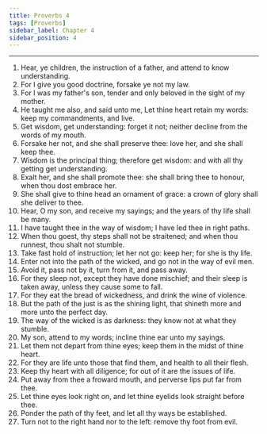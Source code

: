 ```yaml
---
title: Proverbs 4
tags: [Proverbs]
sidebar_label: Chapter 4
sidebar_position: 4
---
```


---
1. Hear, ye children, the instruction of a father, and attend to know understanding.
2. For I give you good doctrine, forsake ye not my law.
3. For I was my father's son, tender and only beloved in the sight of my mother.
4. He taught me also, and said unto me, Let thine heart retain my words: keep my commandments, and live.
5. Get wisdom, get understanding: forget it not; neither decline from the words of my mouth.
6. Forsake her not, and she shall preserve thee: love her, and she shall keep thee.
7. Wisdom is the principal thing; therefore get wisdom: and with all thy getting get understanding.
8. Exalt her, and she shall promote thee: she shall bring thee to honour, when thou dost embrace her.
9. She shall give to thine head an ornament of grace: a crown of glory shall she deliver to thee.
10. Hear, O my son, and receive my sayings; and the years of thy life shall be many.
11. I have taught thee in the way of wisdom; I have led thee in right paths.
12. When thou goest, thy steps shall not be straitened; and when thou runnest, thou shalt not stumble.
13. Take fast hold of instruction; let her not go: keep her; for she is thy life.
14. Enter not into the path of the wicked, and go not in the way of evil men.
15. Avoid it, pass not by it, turn from it, and pass away.
16. For they sleep not, except they have done mischief; and their sleep is taken away, unless they cause some to fall.
17. For they eat the bread of wickedness, and drink the wine of violence.
18. But the path of the just is as the shining light, that shineth more and more unto the perfect day.
19. The way of the wicked is as darkness: they know not at what they stumble.
20. My son, attend to my words; incline thine ear unto my sayings.
21. Let them not depart from thine eyes; keep them in the midst of thine heart.
22. For they are life unto those that find them, and health to all their flesh.
23. Keep thy heart with all diligence; for out of it are the issues of life.
24. Put away from thee a froward mouth, and perverse lips put far from thee.
25. Let thine eyes look right on, and let thine eyelids look straight before thee.
26. Ponder the path of thy feet, and let all thy ways be established.
27. Turn not to the right hand nor to the left: remove thy foot from evil.